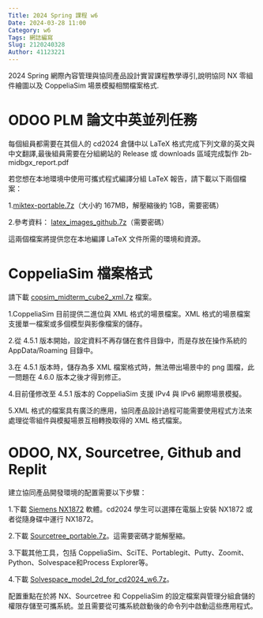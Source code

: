 ```yaml
---
Title: 2024 Spring 課程 w6
Date: 2024-03-28 11:00
Category: w6
Tags: 網誌編寫
Slug: 2120240328
Author: 41123221
---
```


2024 Spring 網際內容管理與協同產品設計實習課程教學導引,說明協同 NX 零組件繪圖以及 CoppeliaSim 場景模擬相關檔案格式.

<!-- PELICAN_END_SUMMARY -->

# ODOO PLM 論文中英並列任務
每個組員都需要在其個人的 cd2024 倉儲中以 LaTeX 格式完成下列文章的英文與中文翻譯,最後組員需要在分組網站的 Release 或 downloads 區域完成製作 2b-midbgx_report.pdf

若您想在本地環境中使用可攜式程式編譯分組 LaTeX 報告，請下載以下兩個檔案：

1.<a href="http://229.cycu.org/miktex-portable.7z">miktex-portable.7z</a>（大小約 167MB，解壓縮後約 1GB，需要密碼）

2.參考資料： <a href="http://229.cycu.org/latex_images_github.7z">latex_images_github.7z</a>（需要密碼）

這兩個檔案將提供您在本地編譯 LaTeX 文件所需的環境和資源。
# CoppeliaSim 檔案格式
請下載 <a href="https://mde.tw/cd2024/downloads/copsim_midterm_cube2_xml.7z">copsim_midterm_cube2_xml.7z</a> 檔案。

1.CoppeliaSim 目前提供二進位與 XML 格式的場景檔案。XML 格式的場景檔案支援單一檔案或多個模型與影像檔案的儲存。

2.從 4.5.1 版本開始，設定資料不再存儲在套件目錄中，而是存放在操作系統的 AppData/Roaming 目錄中。

3.在 4.5.1 版本時，儲存為多 XML 檔案格式時，無法帶出場景中的 png 圖檔，此一問題在 4.6.0 版本之後才得到修正。

4.目前僅修改至 4.5.1 版本的 CoppeliaSim 支援 IPv4 與 IPv6 網際場景模擬。

5.XML 格式的檔案具有廣泛的應用，協同產品設計過程可能需要使用程式方法來處理從零組件與模擬場景互相轉換取得的 XML 格式檔案。
# ODOO, NX, Sourcetree, Github and Replit
建立協同產品開發環境的配置需要以下步驟：

1.下載 <a href="https://nfuedu-my.sharepoint.com/personal/yen_nfu_edu_tw/_layouts/15/onedrive.aspx?id=%2Fpersonal%2Fyen%5Fnfu%5Fedu%5Ftw%2FDocuments%2F2024%2Fcd2024%2FSiemens%5FNX1872%2E7z&parent=%2Fpersonal%2Fyen%5Fnfu%5Fedu%5Ftw%2FDocuments%2F2024%2Fcd2024&ga=1">Siemens NX1872</a> 軟體。cd2024 學生可以選擇在電腦上安裝 NX1872 或者從隨身碟中運行 NX1872。

2.下載 <a href="http://229.cycu.org/SourceTree_portable.7z">Sourcetree_portable.7z</a>。這需要密碼才能解壓縮。

3.下載其他工具，包括 CoppeliaSim、SciTE、Portablegit、Putty、Zoomit、Python、Solvespace和Process Explorer等。

4.下載 <a href="https://mde.tw/cd2024/downloads/Solvespace_model%20_2d_for_cd2024_w6.7z">Solvespace_model_2d_for_cd2024_w6.7z</a>。

配置重點在於將 NX、Sourcetree 和 CoppeliaSim 的設定檔案與管理分組倉儲的權限存儲至可攜系統。並且需要從可攜系統啟動後的命令列中啟動這些應用程式。